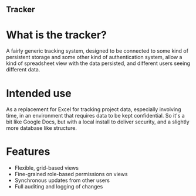 Tracker
-------

What is the tracker?
====================

A fairly generic tracking system, designed to be connected to some kind of persistent
storage and some other kind of authentication system, allow a kind of spreadsheet view
with the data persisted, and different users seeing different data.

Intended use
============

As a replacement for Excel for tracking project data, especially involving time, in an
environment that requires data to be kept confidential. So it's a bit like Google Docs,
but with a local install to deliver security, and a slightly more database like 
structure.

Features
========

 * Flexible, grid-based views
 * Fine-grained role-based permissions on views
 * Synchronous updates from other users
 * Full auditing and logging of changes
 